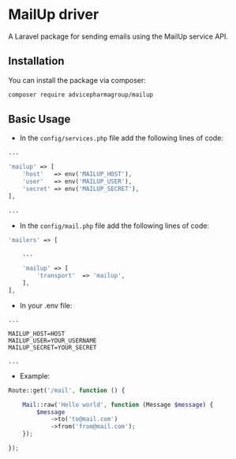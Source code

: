 # MailUp driver

A Laravel package for sending emails using the MailUp service API.

## Installation

You can install the package via composer:

```bash
composer require advicepharmagroup/mailup
```

## Basic Usage

* In the `config/services.php` file add the following lines of code:

```php
...

'mailup' => [
    'host'   => env('MAILUP_HOST'),
    'user'   => env('MAILUP_USER'),
    'secret' => env('MAILUP_SECRET'),
],

...

```

* In the `config/mail.php` file add the following lines of code:
```php
'mailers' => [

    ...

    'mailup' => [
        'transport'  => 'mailup',
    ],
],
```

* In your .env file:

```env
...

MAILUP_HOST=HOST
MAILUP_USER=YOUR_USERNAME
MAILUP_SECRET=YOUR_SECRET

...
```

* Example:

```php
Route::get('/mail', function () {

    Mail::raw('Hello world', function (Message $message) {
        $message
            ->to('to@mail.com')
            ->from('from@mail.com');
    });

});
```